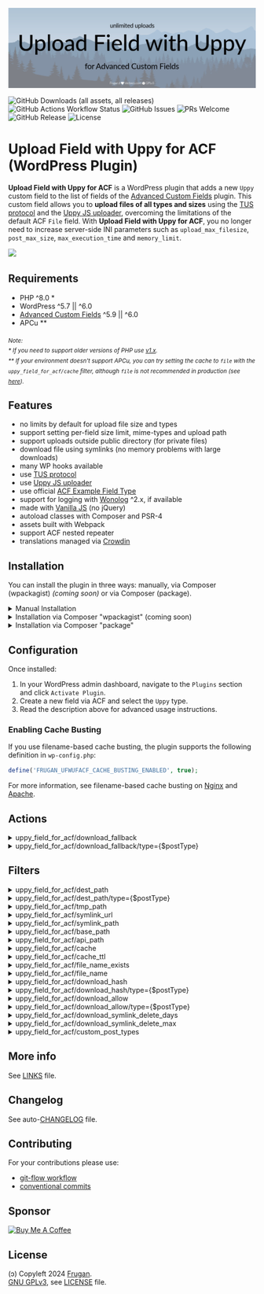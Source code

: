![](.wordpress-org/banner-1544x500.jpg)

![GitHub Downloads (all assets, all releases)](https://img.shields.io/github/downloads/frugan-dev/upload-field-with-uppy-for-acf/total)
![GitHub Actions Workflow Status](https://github.com/frugan-dev/upload-field-with-uppy-for-acf/actions/workflows/main.yml/badge.svg)
![GitHub Issues](https://img.shields.io/github/issues/frugan-dev/upload-field-with-uppy-for-acf)
![PRs Welcome](https://img.shields.io/badge/PRs-welcome-brightgreen)
![GitHub Release](https://img.shields.io/github/v/release/frugan-dev/upload-field-with-uppy-for-acf)
![License](https://img.shields.io/github/license/frugan-dev/upload-field-with-uppy-for-acf)
<!--
![PHP Version](https://img.shields.io/packagist/php-v/frugan-dev/upload-field-with-uppy-for-acf)
![Coverage Status](https://img.shields.io/codecov/c/github/frugan-dev/upload-field-with-uppy-for-acf)
![Code Climate](https://img.shields.io/codeclimate/maintainability/frugan-dev/upload-field-with-uppy-for-acf)
-->

# Upload Field with Uppy for ACF (WordPress Plugin)

__Upload Field with Uppy for ACF__ is a WordPress plugin that adds a new `Uppy` custom field to the list of fields of the [Advanced Custom Fields](https://www.advancedcustomfields.com) plugin. This custom field allows you to __upload files of all types and sizes__ using the [TUS protocol](https://tus.io) and the [Uppy JS uploader](https://uppy.io), overcoming the limitations of the default ACF `File` field. With __Upload Field with Uppy for ACF__, you no longer need to increase server-side INI parameters such as `upload_max_filesize`, `post_max_size`, `max_execution_time` and `memory_limit`.

![](docs/asset/demo.gif)

## Requirements

- PHP ^8.0 *
- WordPress ^5.7 || ^6.0
- [Advanced Custom Fields](https://www.advancedcustomfields.com) ^5.9 || ^6.0
- APCu **

<sub><i>
_Note:_  
_* If you need to support older versions of PHP use [v1.x](../../tree/support/v1.x)._  
_** If your environment doesn't support APCu, you can try setting the cache to `file` with the `uppy_field_for_acf/cache` filter, although `file` is not recommended in production (see [here](https://github.com/ankitpokhrel/tus-php/issues/408#issuecomment-1250229371))._
</i></sub>

## Features

- no limits by default for upload file size and types
- support setting per-field size limit, mime-types and upload path
- support uploads outside public directory (for private files)
- download file using symlinks (no memory problems with large downloads)
- many WP hooks available
- use [TUS protocol](https://tus.io)
- use [Uppy JS uploader](https://uppy.io)
- use official [ACF Example Field Type](https://github.com/AdvancedCustomFields/acf-example-field-type)
- support for logging with [Wonolog](https://github.com/inpsyde/Wonolog) ^2.x, if available
- made with [Vanilla JS](http://vanilla-js.com) (no jQuery)
- autoload classes with Composer and PSR-4
- assets built with Webpack
- support ACF nested repeater
- translations managed via [Crowdin](https://crowdin.com/project/upload-field-with-uppy-for-acf)

## Installation

You can install the plugin in three ways: manually, via Composer (wpackagist) _(coming soon)_ or via Composer (package).

<details>
<summary>Manual Installation</summary>

1. Go to the [Releases](../../releases) section of this repository.
2. Download the latest release zip file.
3. Log in to your WordPress admin dashboard.
4. Navigate to `Plugins` > `Add New`.
5. Click `Upload Plugin`.
6. Choose the downloaded zip file and click `Install Now`.

</details>

<details>
<summary>Installation via Composer "wpackagist" (coming soon)</summary>

If you use Composer to manage WordPress plugins, you can install it from [WordPress Packagist](https://wpackagist.org):

1. Open your terminal.
2. Navigate to the root directory of your WordPress installation.
3. Ensure your `composer.json` file has the following configuration: *

```json
{
    "require": {
        "composer/installers": "^1.0 || ^2.0",
        "wpackagist-plugin/upload-field-with-uppy-for-acf": "^3.0"
    },
    "extra": {
        "installer-paths": {
            "wp-content/plugins/{$name}/": [
               "type:wordpress-plugin"
            ]
        }
    }
}
```
4. Run the following command:

```sh
composer update
```

<sub><i>
_Note:_  
_* `composer/installers` might already be required by another dependency._
</i></sub>
</details>

<details>
<summary>Installation via Composer "package"</summary>

If you use Composer to manage WordPress plugins, you can install it from this repository directly:

1. Open your terminal.
2. Navigate to the root directory of your WordPress installation.
3. Ensure your `composer.json` file has the following configuration: *

```json
{
    "require": {
        "composer/installers": "^1.0 || ^2.0",
        "frugan-dev/upload-field-with-uppy-for-acf": "^3.0"
    },
    "repositories": [
        {
            "type": "package",
            "package": {
                "name": "frugan-dev/upload-field-with-uppy-for-acf",
                "version": "3.0.0",
                "type": "wordpress-plugin",
                "dist": {
                    "url": "https://github.com/frugan-dev/upload-field-with-uppy-for-acf/releases/download/v3.0.0/upload-field-with-uppy-for-acf.zip",
                    "type": "zip"
                }
            }
        }
    ],
    "extra": {
        "installer-paths": {
            "wp-content/plugins/{$name}/": [
               "type:wordpress-plugin"
            ]
        }
    }
}
```
4. Run the following command:

```sh
composer update
```

<sub><i>
_Note:_  
_* `composer/installers` might already be required by another dependency._
</i></sub>
</details>

## Configuration

Once installed:

1. In your WordPress admin dashboard, navigate to the `Plugins` section and click `Activate Plugin`.
2. Create a new field via ACF and select the `Uppy` type.
3. Read the description above for advanced usage instructions.

### Enabling Cache Busting

If you use filename-based cache busting, the plugin supports the following definition in `wp-config.php`:

```php
define('FRUGAN_UFWUFACF_CACHE_BUSTING_ENABLED', true);
```

For more information, see filename-based cache busting on [Nginx](https://github.com/h5bp/server-configs-nginx/blob/main/h5bp/location/web_performance_filename-based_cache_busting.conf) and [Apache](https://github.com/h5bp/server-configs-apache/blob/main/h5bp/web_performance/filename-based_cache_busting.conf).

## Actions

<details>
<summary>uppy_field_for_acf/download_fallback</summary>

```php
do_action( 'uppy_field_for_acf/download_fallback', $postId );
```
- `$postId` _(int)_: The ID of the post containing _Upload Field with Uppy for ACF_.

</details>

<details>
<summary>uppy_field_for_acf/download_fallback/type={$postType}</summary>

```php
do_action( 'uppy_field_for_acf/download_fallback/type={$postType}', $postId );
```
- `$postId` _(int)_: The ID of the post containing _Upload Field with Uppy for ACF_.
- `$postType` _(string)_: The type of the post containing _Upload Field with Uppy for ACF_.

</details>

## Filters

<details>
<summary>uppy_field_for_acf/dest_path</summary>

```php
apply_filters( 'uppy_field_for_acf/dest_path', $dest_path );
```
- `$dest_path` _(string)_: The file destination absolute base path.  
Default: `{ABSPATH}wp-content/uploads/upload-field-with-uppy-for-acf`.

</details>

<details>
<summary>uppy_field_for_acf/dest_path/type={$postType}</summary>

```php
apply_filters( 'uppy_field_for_acf/dest_path/type={$postType}', $dest_path, $postId, $field );
```
- `$dest_path` _(string)_: The file destination absolute base path.  
Default: `{ABSPATH}wp-content/uploads/upload-field-with-uppy-for-acf`.
- `$postType` _(string)_: The type of the post containing _Upload Field with Uppy for ACF_.
- `$postId` _(int)_: The ID of the post containing _Upload Field with Uppy for ACF_.
- `$field` _(array)_: The field array holding all the field options.

</details>

<details>
<summary>uppy_field_for_acf/tmp_path</summary>

```php
apply_filters( 'uppy_field_for_acf/tmp_path', $tmp_path );
```
- `$tmp_path` _(string)_: The file temporary absolute path.  
Default: `{sys_get_temp_dir()}/upload-field-with-uppy-for-acf/{get_current_user_id()}`.

</details>

<details>
<summary>uppy_field_for_acf/symlink_url</summary>

```php
apply_filters( 'uppy_field_for_acf/symlink_url', $symlink_url );
```
- `$symlink_url` _(string)_: The symlinks absolute base url.  
Default: `{site_url()}/wp-content/plugins/upload-field-with-uppy-for-acf/symlink`.

</details>

<details>
<summary>uppy_field_for_acf/symlink_path</summary>

```php
apply_filters( 'uppy_field_for_acf/symlink_path', $symlink_path );
```
- `$symlink_path` _(string)_: The symlinks absolute base path.  
Default: `{ABSPATH}wp-content/plugins/upload-field-with-uppy-for-acf/symlink`.

</details>

<details>
<summary>uppy_field_for_acf/base_path</summary>

```php
apply_filters( 'uppy_field_for_acf/base_path', $basePath );
```
- `$basePath` _(string)_: The base url endpoint.  
Default: `upload-field-with-uppy-for-acf`.

</details>

<details>
<summary>uppy_field_for_acf/api_path</summary>

```php
apply_filters( 'uppy_field_for_acf/api_path', $apiPath );
```
- `$apiPath` _(string)_: The TUS base url endpoint.  
Default: `wp-tus`.

</details>

<details>
<summary>uppy_field_for_acf/cache</summary>

```php
apply_filters( 'uppy_field_for_acf/cache', $cacheType );
```
- `$cacheType` _(string)_: The TUS cache type.  
Options: `redis`, `apcu` or `file`.  
Default: `apcu`.

</details>

<details>
<summary>uppy_field_for_acf/cache_ttl</summary>

```php
apply_filters( 'uppy_field_for_acf/cache_ttl', $cache_ttl );
```
- `$cache_ttl` _(string)_: The TUS cache TTL in secs.  
Default: `86400`.

</details>

<details>
<summary>uppy_field_for_acf/file_name_exists</summary>

```php
apply_filters( 'uppy_field_for_acf/file_name_exists', $fileName, $dest_path, $pathinfo, $counter );
```
- `$fileName` _(string)_: The file name renamed.  
Default: `{$pathinfo['filename']}-{$counter}.{$pathinfo['extension']}`.
- `$dest_path` _(string)_: The directory absolute path to the file. 
- `$pathinfo` _(array)_: The [pathinfo](https://www.php.net/manual/en/function.pathinfo.php) of the file. 
- `$counter` _(int)_: The incremented counter. 

</details>

<details>
<summary>uppy_field_for_acf/file_name</summary>

```php
apply_filters( 'uppy_field_for_acf/file_name', $fileName, $dest_path );
```
- `$fileName` _(string)_: The file name. 
- `$dest_path` _(string)_: The directory absolute path to the file. 

</details>

<details>
<summary>uppy_field_for_acf/download_hash</summary>

```php
apply_filters( 'uppy_field_for_acf/download_hash', $hash, $destFile, $postId );
```
- `$hash` _(int|string)_: The hash used in download url.  
Default: `wp_hash( $destFile )`.
- `$destFile` _(string)_: The absolute path of the file. 
- `$postId` _(int)_: The ID of the post containing _Upload Field with Uppy for ACF_.

</details>

<details>
<summary>uppy_field_for_acf/download_hash/type={$postType}</summary>

```php
apply_filters( 'uppy_field_for_acf/download_hash/type={$postType}', $hash, $destFile, $postId );
```
- `$hash` _(string)_: The hash used in download url.  
Default: `wp_hash( $destFile )`.
- `$postType` _(string)_: The type of the post containing _Upload Field with Uppy for ACF_.
- `$destFile` _(string)_: The absolute path of the file. 
- `$postId` _(int)_: The ID of the post containing _Upload Field with Uppy for ACF_.

</details>

<details>
<summary>uppy_field_for_acf/download_allow</summary>

```php
apply_filters( 'uppy_field_for_acf/download_allow', $allow, $destFile, $postId );
```
- `$allow` _(bool)_: Whether or not to allow the file download. 
- `$destFile` _(string)_: The absolute path of the file. 
- `$postId` _(int)_: The ID of the post containing _Upload Field with Uppy for ACF_.

</details>

<details>
<summary>uppy_field_for_acf/download_allow/type={$postType}</summary>

```php
apply_filters( 'uppy_field_for_acf/download_allow/type={$postType}', $allow, $destFile, $postId );
```
- `$allow` _(bool)_: Whether or not to allow the file download. 
- `$postType` _(string)_: The type of the post containing _Upload Field with Uppy for ACF_.
- `$destFile` _(string)_: The absolute path of the file. 
- `$postId` _(int)_: The ID of the post containing _Upload Field with Uppy for ACF_.

</details>

<details>
<summary>uppy_field_for_acf/download_symlink_delete_days</summary>

```php
apply_filters( 'uppy_field_for_acf/download_symlink_delete_days', $days );
```
- `$days` _(int)_: Number of days before old symlinks are deleted.  
Default: `1`.

</details>

<details>
<summary>uppy_field_for_acf/download_symlink_delete_max</summary>

```php
apply_filters( 'uppy_field_for_acf/download_symlink_delete_max', $max );
```
- `$max` _(int)_: How many old symlinks need to be deleted on each request.  
Default: `10`.

</details>

<details>
<summary>uppy_field_for_acf/custom_post_types</summary>

```php
apply_filters( 'uppy_field_for_acf/custom_post_types', $postTypes );
```
- `$postTypes` _(array)_: The types of the post containing _Upload Field with Uppy for ACF_.  
Default: `[]`.

</details>

## More info

See [LINKS](docs/LINKS.md) file.

## Changelog

See auto-[CHANGELOG](CHANGELOG.md) file.

## Contributing

For your contributions please use:

- [git-flow workflow](https://danielkummer.github.io/git-flow-cheatsheet/)
- [conventional commits](https://www.conventionalcommits.org)

## Sponsor

[<img src="https://cdn.buymeacoffee.com/buttons/v2/default-yellow.png" width="200" alt="Buy Me A Coffee">](https://buymeacoff.ee/frugan)

## License

(ɔ) Copyleft 2024 [Frugan](https://frugan.it).  
[GNU GPLv3](https://choosealicense.com/licenses/gpl-3.0/), see [LICENSE](LICENSE) file.
